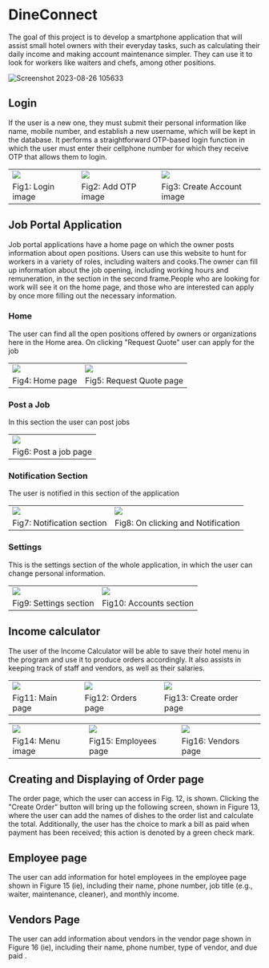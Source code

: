 # DineConnect

The goal of this project is to develop a smartphone application that will assist small hotel owners with their everyday tasks, such as calculating their daily income and making account maintenance simpler. They can use it to look for workers like waiters and chefs, among other positions.

![Screenshot 2023-08-26 105633](https://github.com/TableByte/DineConnect/assets/96981272/3200d954-28bc-489f-a729-3c567b8135f4)


## Login

If the user is a new one, they must submit their personal information like name, mobile number, and establish a new username, which will be kept in the database. It performs a straightforward OTP-based login function in which the user must enter their cellphone number for which they receive OTP that allows them to login.

<table>
  <tr>
    <td>
      <img src="images/login1.png">
    </td>
    <td>
      <img src="images/otp.png">
    </td>
    <td>
      <img src="images/CreateAcc.png">
    </td>
  </tr>
  <tr>
    <td>
      Fig1: Login image
    </td>
    <td>
      Fig2: Add OTP image
    </td>
    <td>
      Fig3: Create Account image
    </td>
  </tr>
</table>


## Job Portal Application
Job portal applications have a home page on which the owner posts information about open positions. Users can use this website to hunt for workers in a variety of roles, including waiters and cooks.The owner can fill up information about the job opening, including working hours and remuneration, in the section in the second frame.People who are looking for work will see it on the home page, and those who are interested can apply by once more filling out the necessary information. 

### Home

The user can find all the open positions offered by owners or organizations here in the Home area. On clicking "Request Quote"  user can apply for the job

<table>
  <tr>
    <td>
      <img src="images/Home.png">
    </td>
    <td>
      <img src="images/Apply.png">
    </td>
  </tr>
  <tr>
    <td>
      Fig4: Home page
    </td>
    <td>
      Fig5: Request Quote page
    </td>
  </tr>
</table>

### Post a Job

In this section the user can post jobs 

<table>
  <tr>
    <td>
      <img src="images/Post.png">
    </td>
  </tr>
  <tr>
    <td>
      Fig6: Post a job page
    </td>
  </tr>
</table>

### Notification Section

The user is notified in this section of the application

<table>
  <tr>
    <td>
      <img src="images/Notification.png">
    </td>
    <td>
      <img src="images/Notification2.png">
    </td>
  </tr>
  <tr>
    <td>
      Fig7: Notification section
    </td>
    <td>
      Fig8: On clicking and Notification
    </td>
  </tr>
</table>

### Settings

This is the settings section of the whole application, in which the user can change personal information.

<table>
  <tr>
    <td>
      <img src="images/Settings.png">
    </td>
    <td>
      <img src="images/Accounts.png">
    </td>
  </tr>
  <tr>
    <td>
      Fig9: Settings section
    </td>
    <td>
      Fig10: Accounts section
    </td>
  </tr>
</table>

## Income calculator

The user of the Income Calculator will be able to save their hotel menu in the program and use it to produce orders accordingly. It also assists in keeping track of staff and vendors, as well as their salaries.

<table>
  <tr>
    <td>
      <img src="images/Calculator.png">
    </td>
    <td>
      <img src="images/Orders.png">
    </td>
    <td>
      <img src="images/CreateOrder.png">
    </td>
  </tr>
  <tr>
    <td>
      Fig11: Main page
    </td>
    <td>
      Fig12: Orders page
    </td>
    <td>
      Fig13: Create order page
    </td>
  </tr>
</table>

<table>
  <tr>
    <td>
      <img src="images/Menu.png">
    </td>
    <td>
      <img src="images/Employees.png">
    </td>
    <td>
      <img src="images/Vendors.png">
    </td>
  </tr>
  <tr>
    <td>
      Fig14: Menu image
    </td>
    <td>
      Fig15: Employees page
    </td>
    <td>
      Fig16: Vendors page
    </td>
  </tr>
</table>

## Creating and Displaying of Order page 

The order page, which the user can access in Fig. 12, is shown. Clicking the "Create Order" button will bring up the following screen, shown in Figure 13, where the user can add the names of dishes to the order list and calculate the total. Additionally, the user has the choice to mark a bill as paid when payment has been received; this action is denoted by a green check mark.

## Employee page

The user can add information for hotel employees in the employee page shown in Figure 15 (ie), including their name, phone number, job title (e.g., waiter, maintenance, cleaner), and monthly income.

## Vendors Page

The user can add information about vendors in the vendor page shown in Figure 16 (ie), including their name, phone number, type of vendor, and due paid .


